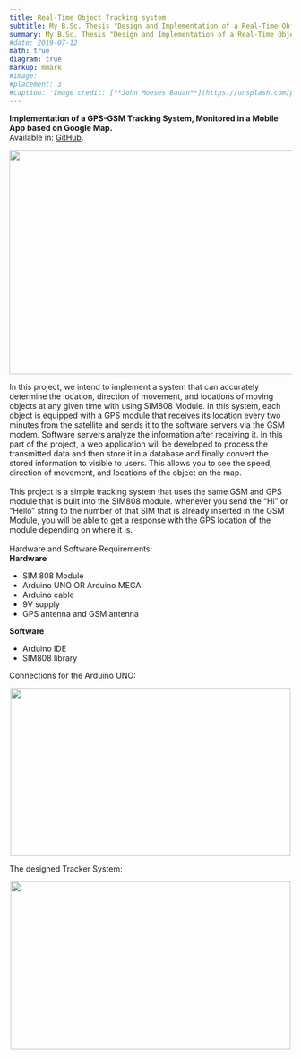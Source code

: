 ```yaml
---
title: Real-Time Object Tracking system
subtitle: My B.Sc. Thesis "Design and Implementation of a Real-Time Object Tracking system"
summary: My B.Sc. Thesis "Design and Implementation of a Real-Time Object Tracking system"
#date: 2019-07-12
math: true
diagram: true
markup: mmark
#image:
#placement: 3
#caption: 'Image credit: [**John Moeses Bauan**](https://unsplash.com/photos/OGZtQF8iC0g)'
---
```

**Implementation of a GPS-GSM Tracking System, Monitored in a Mobile App based on Google Map.** <br>
Available in: [GitHub](https://github.com/sarehsoltani/RealTimeTrackerSystem.git).
<p align="center">
  <img width="700" height="400" src="https://user-images.githubusercontent.com/23232055/59965808-357b1500-9528-11e9-9e5c-2229ae5d681d.jpg">
</p>

In this project, we intend to implement a system that can accurately determine the location, direction of movement, and locations of moving objects at any given time with using SIM808 Module. In this system, each object is equipped with a GPS module that receives its location every two minutes from the satellite and sends it to the software servers via the GSM modem. Software servers analyze the information after receiving it. In this part of the project, a web application will be developed to process the transmitted data and then store it in a database and finally convert the stored information to visible to users. This allows you to see the speed, direction of movement, and locations of the object on the map.
<br>
<br>
This project is a simple tracking system that uses the same GSM and GPS module that is built 
into the SIM808 module. whenever you send the “Hi” or “Hello” string to the number of that SIM
 that is already inserted in the GSM Module, you will be able to get a response with the GPS location of the module depending on where it is. <br>
<br>
Hardware and Software Requirements: <br>
**Hardware**
- SIM 808 Module 
- Arduino UNO OR Arduino MEGA 
- Arduino cable
- 9V supply
- GPS antenna and GSM antenna 

**Software**
- Arduino IDE
- SIM808 library

Connections for the Arduino UNO:
<p align="center">
  <img width="500" align="center" height="300" src="https://user-images.githubusercontent.com/23232055/64549661-6bb97b00-d346-11e9-90bb-5afb3129d616.jpeg">
</p>

The designed Tracker System:

<p align="center">
  <img width="500" align="center" height="300" src="https://user-images.githubusercontent.com/23232055/64449151-8f858280-d0f4-11e9-9bcc-d22a6d768da8.PNG">
</p>